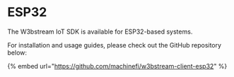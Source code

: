 # ESP32

The W3bstream IoT SDK is available for ESP32-based systems.

For installation and usage guides, please check out the GitHub repository below:

{% embed url="https://github.com/machinefi/w3bstream-client-esp32" %}
